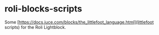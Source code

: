# roli-blocks-scripts

Some [https://docs.juce.com/blocks/the_littlefoot_language.html](littlefoot scripts) for the Roli Lightblock.
